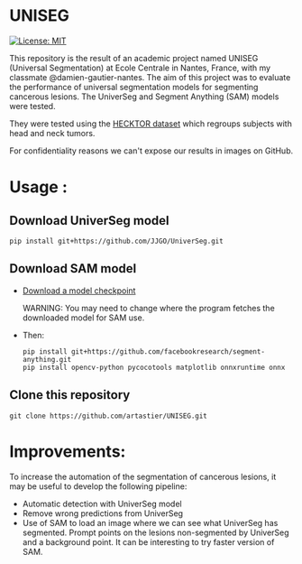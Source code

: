 # UNISEG

[![License: MIT](https://img.shields.io/badge/License-MIT-yellow.svg)](https://opensource.org/licenses/MIT)

This repository is the result of an academic project named UNISEG (Universal Segmentation) at Ecole Centrale in
Nantes, France, with my classmate @damien-gautier-nantes. The aim of this project was to evaluate the performance of
universal segmentation models for segmenting cancerous lesions. The UniverSeg and Segment Anything (SAM) models were
tested.

They were tested using the [HECKTOR dataset](https://hecktor.grand-challenge.org/) which regroups subjects with head and
neck tumors.

For confidentiality reasons we can't expose our results in images on GitHub.

# Usage :

## Download UniverSeg model

```shell
pip install git+https://github.com/JJGO/UniverSeg.git
```

## Download SAM model

- [Download a model checkpoint](https://github.com/facebookresearch/segment-anything?tab=readme-ov-file#model-checkpoints)

  WARNING: You may need to change where the program fetches the downloaded model for SAM use.
- Then:
    ```shell
    pip install git+https://github.com/facebookresearch/segment-anything.git
    pip install opencv-python pycocotools matplotlib onnxruntime onnx
    ```

## Clone this repository

```shell
git clone https://github.com/artastier/UNISEG.git
```

# Improvements:

To increase the automation of the segmentation of cancerous lesions, it may be useful to develop the following pipeline:

- Automatic detection with UniverSeg model
- Remove wrong predictions from UniverSeg
- Use of SAM to load an image where we can see what UniverSeg has segmented. Prompt points on the lesions
  non-segmented by UniverSeg and a background point. It can be interesting to try faster version of SAM.

